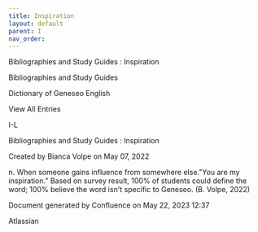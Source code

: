 ```yaml
---
title: Inspiration
layout: default
parent: I
nav_order:
---
```


Bibliographies and Study Guides : Inspiration

Bibliographies and Study Guides

Dictionary of Geneseo English

View All Entries

I-L

Bibliographies and Study Guides : Inspiration

Created by  Bianca Volpe on May 07, 2022

n. When someone gains influence from somewhere else.&quot;You are my inspiration.&quot; Based on survey result, 100% of students could define the word; 100% believe the word isn't specific to Geneseo. (B. Volpe, 2022)

Document generated by Confluence on May 22, 2023 12:37

Atlassian
